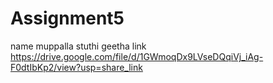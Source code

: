 # Assignment5
name muppalla stuthi geetha
link https://drive.google.com/file/d/1GWmoqDx9LVseDQqiVj_iAg-F0dtIbKp2/view?usp=share_link
